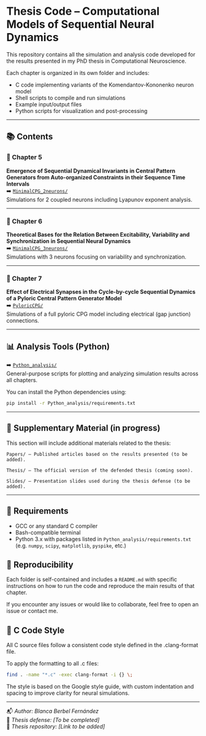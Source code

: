 # Thesis Code – Computational Models of Sequential Neural Dynamics

This repository contains all the simulation and analysis code developed for the results presented in my PhD thesis in Computational Neuroscience.

Each chapter is organized in its own folder and includes:
- C code implementing variants of the Komendantov-Kononenko neuron model
- Shell scripts to compile and run simulations
- Example input/output files
- Python scripts for visualization and post-processing

---

## 📚 Contents

### 🧠 Chapter 5  
**Emergence of Sequential Dynamical Invariants in Central Pattern Generators from Auto-organized Constraints in their Sequence Time Intervals**  
➡️ [`MinimalCPG_2neurons/`](./MinimalCPG_2neurons/)  
Simulations for 2 coupled neurons including Lyapunov exponent analysis.

---

### 🔄 Chapter 6  
**Theoretical Bases for the Relation Between Excitability, Variability and Synchronization in Sequential Neural Dynamics**  
➡️ [`MinimalCPG_3neurons/`](./MinimalCPG_3neurons/)  
Simulations with 3 neurons focusing on variability and synchronization.

---

### 🔌 Chapter 7  
**Effect of Electrical Synapses in the Cycle-by-cycle Sequential Dynamics of a Pyloric Central Pattern Generator Model**  
➡️ [`PyloricCPG/`](./PyloricCPG/)  
Simulations of a full pyloric CPG model including electrical (gap junction) connections.

---

## 📊 Analysis Tools (Python)  
➡️ [`Python_analysis/`](./Python_analysis/)  
General-purpose scripts for plotting and analyzing simulation results across all chapters.

You can install the Python dependencies using:

```bash
pip install -r Python_analysis/requirements.txt
```
---

## 📂 Supplementary Material (in progress)

This section will include additional materials related to the thesis:

    Papers/ – Published articles based on the results presented (to be added).

    Thesis/ – The official version of the defended thesis (coming soon).

    Slides/ – Presentation slides used during the thesis defense (to be added).

---

## 💾 Requirements

- GCC or any standard C compiler
- Bash-compatible terminal
- Python 3.x with packages listed in `Python_analysis/requirements.txt` (e.g. `numpy`, `scipy`, `matplotlib`, `pyspike`, etc.)


## 🧪 Reproducibility

Each folder is self-contained and includes a `README.md` with specific instructions on how to run the code and reproduce the main results of that chapter.

If you encounter any issues or would like to collaborate, feel free to open an issue or contact me.

## 🧼 C Code Style

All C source files follow a consistent code style defined in the .clang-format file.

To apply the formatting to all .c files:

```bash 
find . -name "*.c" -exec clang-format -i {} \;
```

The style is based on the Google style guide, with custom indentation and spacing to improve clarity for neural simulations.

---

📬 _Author: Blanca Berbel Fernández_  
📅 _Thesis defense: [To be completed]_  
🔗 _Thesis repository: [Link to be added]_
